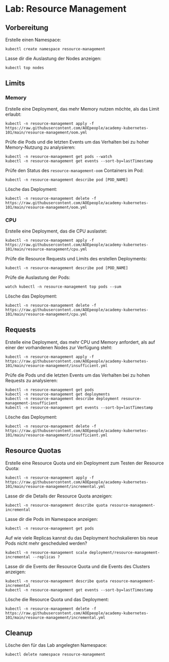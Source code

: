 # Lab: Resource Management

## Vorbereitung

Erstelle einen Namespace:

```shell
kubectl create namespace resource-management
```

Lasse dir die Auslastung der Nodes anzeigen:

```shell
kubectl top nodes
```

## Limits

### Memory

Erstelle eine Deployment, das mehr Memory nutzen möchte, als das Limit erlaubt:

```shell
kubectl -n resource-management apply -f https://raw.githubusercontent.com/AOEpeople/academy-kubernetes-101/main/resource-management/oom.yml
```

Prüfe die Pods und die letzten Events um das Verhalten bei zu hoher Memory-Nutzung zu analysieren:

```shell
kubectl -n resource-management get pods --watch
kubectl -n resource-management get events --sort-by=lastTimestamp
```

Prüfe den Status des `resource-management-oom` Containers im Pod:

```shell
kubectl -n resource-management describe pod [POD_NAME]
```

Lösche das Deployment:

```shell
kubectl -n resource-management delete -f https://raw.githubusercontent.com/AOEpeople/academy-kubernetes-101/main/resource-management/oom.yml
```

### CPU

Erstelle eine Deployment, das die CPU auslastet:

```shell
kubectl -n resource-management apply -f https://raw.githubusercontent.com/AOEpeople/academy-kubernetes-101/main/resource-management/cpu.yml
```

Prüfe die Resource Requests und Limits des erstellen Deployments:

```shell
kubectl -n resource-management describe pod [POD_NAME]
```

Prüfe die Auslastung der Pods:

```shell
watch kubectl -n resource-management top pods --sum
```

Lösche das Deployment:

```shell
kubectl -n resource-management delete -f https://raw.githubusercontent.com/AOEpeople/academy-kubernetes-101/main/resource-management/cpu.yml
```

## Requests

Erstelle eine Deployment, das mehr CPU und Memory anfordert, als auf einer der vorhandenen Nodes zur Verfügung steht:

```shell
kubectl -n resource-management apply -f https://raw.githubusercontent.com/AOEpeople/academy-kubernetes-101/main/resource-management/insufficient.yml
```

Prüfe die Pods und die letzten Events um das Verhalten bei zu hohen Requests zu analysieren:

```shell
kubectl -n resource-management get pods
kubectl -n resource-management get deployments
kubectl -n resource-management describe deployment resource-management-insufficient
kubectl -n resource-management get events --sort-by=lastTimestamp
```

Lösche das Deployment:

```shell
kubectl -n resource-management delete -f https://raw.githubusercontent.com/AOEpeople/academy-kubernetes-101/main/resource-management/insufficient.yml
```

## Resource Quotas

Erstelle eine Resource Quota und ein Deployment zum Testen der Resource Quota:

```shell
kubectl -n resource-management apply -f https://raw.githubusercontent.com/AOEpeople/academy-kubernetes-101/main/resource-management/incremental.yml
```

Lasse dir die Details der Resource Quota anzeigen:

```shell
kubectl -n resource-management describe quota resource-management-incremental
```

Lasse dir die Pods im Namespace anzeigen:

```shell
kubectl -n resource-management get pods
```

Auf wie viele Replicas kannst du das Deployment hochskalieren bis neue Pods nicht mehr gescheduled werden?

```shell
kubectl -n resource-management scale deployment/resource-management-incremental --replicas ?
```

Lasse dir die Events der Resource Quota und die Events des Clusters anzeigen:

```shell
kubectl -n resource-management describe quota resource-management-incremental
kubectl -n resource-management get events --sort-by=lastTimestamp
```

Lösche die Resource Quota und das Deployment:

```shell
kubectl -n resource-management delete -f https://raw.githubusercontent.com/AOEpeople/academy-kubernetes-101/main/resource-management/incremental.yml
```

## Cleanup

Lösche den für das Lab angelegten Namespace:

```shell
kubectl delete namespace resource-management
```
